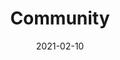 ---
title: 'Community'
description: >
 The following organizations offer enterprise services for Fluentd and Fluent Bit.  If you would like to list your organization here, please open a pull request in the primary Fluent Bit GitHub repository
date: 2021-02-10
headerTheme: light
herobg: 
community:
  enabled: true
  position: 0
  list:
  - title: Slack
    description: Join the Slack Community for Fluent Bit and Fluentd. Engage with experts, ask questions, and share best practices.
    logo: /images/slack-2.svg
    buttonUrl: "#"
    buttonText: "Join"
    tabOpen: ""
  - title: Twitter
    description: Follow @fluentbit for the latest news and announcements. Share your ideas and learn from the community.
    logo: /images/twitter.svg
    buttonUrl: "#"
    buttonText: "Join"
    tabOpen: ""
  - title: Newsletter
    description: Sign up to receive our newsletter for product information, Fluent Bit events, and opportunities to contribute to the project.
    logo: /images/mail.svg
    buttonUrl: "#"
    buttonText: "Sign up"
    tabOpen: ""
meeting:
  enabled: true
  title: Fluent Bit Monthly Community Meeting
  description: Held the last Thursday of every month. Click the button below to add to your calendar.  
  buttonUrl: "#"
  buttonText: "Add to calendar"
  tabOpen: ""

---